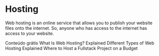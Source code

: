 # Hosting

Web hosting is an online service that allows you to publish your website files onto the internet. So, anyone who has access to the internet has access to your website.

<ResourceGroupTitle>Conteúdo grátis</ResourceGroupTitle>
<BadgeLink badgeText='Watch' href='https://www.youtube.com/watch?v=htbY9-yggB0'>What Is Web Hosting? Explained</BadgeLink>
<BadgeLink badgeText='Watch' href='https://www.youtube.com/watch?v=AXVZYzw8geg'>Different Types of Web Hosting Explained</BadgeLink>
<BadgeLink badgeText='Watch' href='https://www.youtube.com/watch?v=Kx_1NYYJS7Q'>Where to Host a Fullstack Project on a Budget</BadgeLink>
